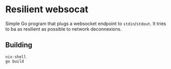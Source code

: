 # Resilient websocat

Simple Go program that plugs a websocket endpoint to `stdin`/`stdout`. It tries to ba as resilient as possible to network deconnexions.

## Building

```
nix-shell
go build
```
